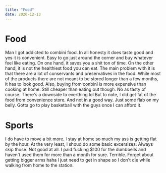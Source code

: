 ```yaml
---
title: "Food"
date: 2020-12-13
---
```


# Food

Man I got addicted to combini food. In all honesty it does taste good and yes it
is convenient. Easy to go just around the corner and buy whatever feel like
eating. 
On one hand, it saves you a shit ton of time. On the other hand, it is not the
healthiest food you can eat. The main problem with it is that there are a lot of
conservants and preservatives in the food. While most of the products there are
not meant to be stored longer than a few months, it has to look good.
Also, buying from conbini is more expensive than cooking at home. Still cheaper
than eating out though. No as tasty of course. There's a downside to everthing
lol
But to note, I did get fat of the food from convenience store. And not in a good
way. Just some flab on my belly. Gotta go to play basketball with the guys once
I can afford it.

# Sports

I do have to move a bit more. I stay at home so much my ass is getting flat by
the hour. At the very least, I shoud do some basic excersizes. Always skip
those. Not good at all. I paid fucking $100 for the dumbbells and haven't used
them for more than a month for sure. Terrible. 
Forget about getting bigger arms haha I just need to get in shape so I don't die
while walking from home to the station. 
